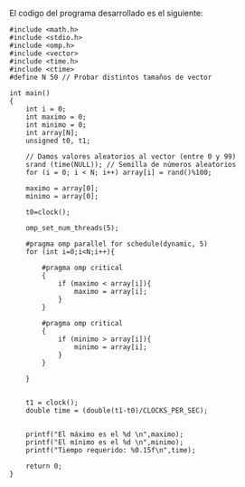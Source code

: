 
El codigo del programa desarrollado es el siguiente:

    #include <math.h> 
    #include <stdio.h> 
    #include <omp.h> 
    #include <vector>
    #include <time.h> 
    #include <ctime>
    #define N 50 // Probar distintos tamaños de vector 

    int main() 
    {  
        int i = 0;
        int maximo = 0;
        int minimo = 0;
        int array[N];  
        unsigned t0, t1;
 
        // Damos valores aleatorios al vector (entre 0 y 99) 
        srand (time(NULL)); // Semilla de números aleatorios 
        for (i = 0; i < N; i++) array[i] = rand()%100; 

        maximo = array[0];
        minimo = array[0];

        t0=clock();

        omp_set_num_threads(5);

        #pragma omp parallel for schedule(dynamic, 5)
        for (int i=0;i<N;i++){

            #pragma omp critical
            {
                if (maximo < array[i]){
                    maximo = array[i];
                }
            }

            #pragma omp critical
            {
                if (minimo > array[i]){
                    minimo = array[i];
                }
            }
        
        }


        t1 = clock();
        double time = (double(t1-t0)/CLOCKS_PER_SEC);

    
        printf("El máximo es el %d \n",maximo);
        printf("El mínimo es el %d \n",minimo);
        printf("Tiempo requerido: %0.15f\n",time);

        return 0;
    }

